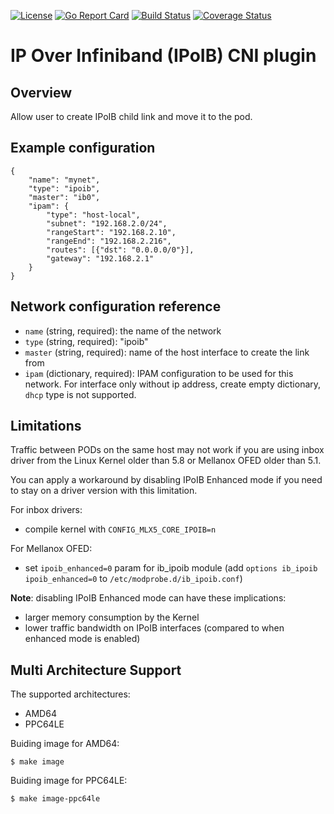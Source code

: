 [![License](https://img.shields.io/badge/License-Apache%202.0-blue.svg)](http://www.apache.org/licenses/LICENSE-2.0)
[![Go Report Card](https://goreportcard.com/badge/github.com/Mellanox/ipoib-cni)](https://goreportcard.com/report/github.com/Mellanox/ipoib-cni)
[![Build Status](https://travis-ci.com/Mellanox/ipoib-cni.svg?branch=master)](https://travis-ci.com/Mellanox/ipoib-cni)
[![Coverage Status](https://coveralls.io/repos/github/Mellanox/ipoib-cni/badge.svg)](https://coveralls.io/github/Mellanox/ipoib-cni)

# IP Over Infiniband (IPoIB) CNI plugin

## Overview

Allow user to create IPoIB child link and move it to the pod.

## Example configuration

```
{
	"name": "mynet",
	"type": "ipoib",
	"master": "ib0",
	"ipam": {
        "type": "host-local",
        "subnet": "192.168.2.0/24",
        "rangeStart": "192.168.2.10",
        "rangeEnd": "192.168.2.216",
        "routes": [{"dst": "0.0.0.0/0"}],
        "gateway": "192.168.2.1"
    }
}
```

## Network configuration reference

* `name` (string, required): the name of the network
* `type` (string, required): "ipoib"
* `master` (string, required): name of the host interface to create the link from
* `ipam` (dictionary, required): IPAM configuration to be used for this network. For interface only without ip address, create empty dictionary, `dhcp` type is not supported.

## Limitations

Traffic between PODs on the same host may not work if you are using inbox driver from the Linux Kernel older than 5.8 or Mellanox OFED older than 5.1.

You can apply a workaround by disabling IPoIB Enhanced mode if you need to stay on a driver version with this limitation.

For inbox drivers:
* compile kernel with `CONFIG_MLX5_CORE_IPOIB=n`

For Mellanox OFED:
* set `ipoib_enhanced=0` param for ib_ipoib module (add `options ib_ipoib ipoib_enhanced=0` to `/etc/modprobe.d/ib_ipoib.conf`)

**Note**: disabling IPoIB Enhanced mode can have these implications:
* larger memory consumption by the Kernel
* lower traffic bandwidth on IPoIB interfaces (compared to when enhanced mode is enabled)

## Multi Architecture Support
The supported architectures:
* AMD64
* PPC64LE

Buiding image for AMD64:
```
$ make image
```
Buiding image for PPC64LE:
```
$ make image-ppc64le
```
